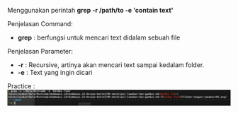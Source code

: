 Menggunakan perintah **grep -r /path/to -e 'contain text'**

Penjelasan Command:
  - **grep** : berfungsi untuk mencari text didalam sebuah file

Penjelasan Parameter:
  - **-r** : Recursive, artinya akan mencari text sampai kedalam folder.
  - **-e** : Text yang ingin dicari 

Practice :
![Search by content](folder-images-jawaban/02.png)

